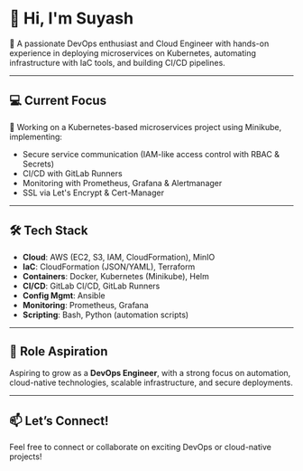 # 👋 Hi, I'm Suyash

🚀 A passionate DevOps enthusiast and Cloud Engineer with hands-on experience in deploying microservices on Kubernetes, automating infrastructure with IaC tools, and building CI/CD pipelines.

---

## 💻 Current Focus
🔧 Working on a Kubernetes-based microservices project using Minikube, implementing:
- Secure service communication (IAM-like access control with RBAC & Secrets)
- CI/CD with GitLab Runners
- Monitoring with Prometheus, Grafana & Alertmanager
- SSL via Let's Encrypt & Cert-Manager

---

## 🛠️ Tech Stack
- **Cloud**: AWS (EC2, S3, IAM, CloudFormation), MinIO  
- **IaC**: CloudFormation (JSON/YAML), Terraform  
- **Containers**: Docker, Kubernetes (Minikube), Helm  
- **CI/CD**: GitLab CI/CD, GitLab Runners  
- **Config Mgmt**: Ansible  
- **Monitoring**: Prometheus, Grafana  
- **Scripting**: Bash, Python (automation scripts)

---

## 🎯 Role Aspiration
Aspiring to grow as a **DevOps Engineer**, with a strong focus on automation, cloud-native technologies, scalable infrastructure, and secure deployments.

---

## 📫 Let’s Connect!
Feel free to connect or collaborate on exciting DevOps or cloud-native projects!

